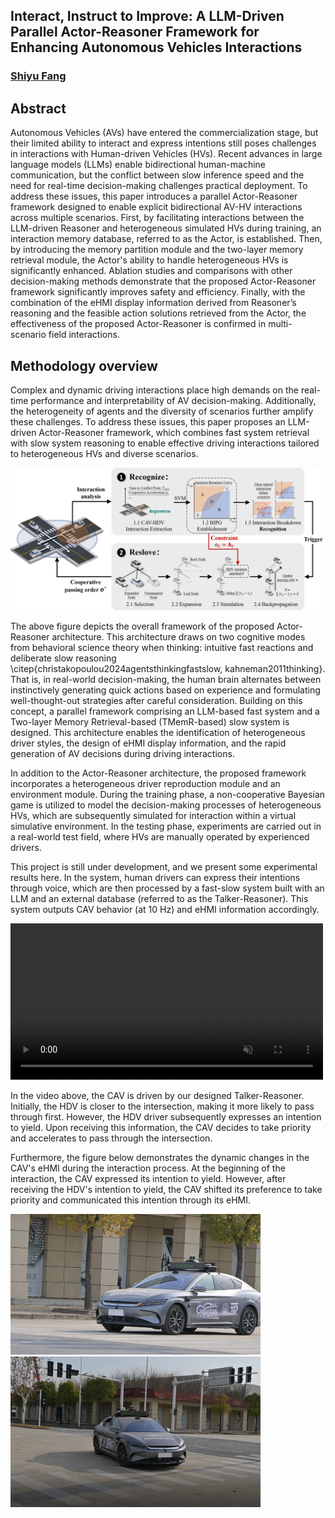 ## Interact, Instruct to Improve: A LLM-Driven Parallel Actor-Reasoner Framework for Enhancing Autonomous Vehicles Interactions

### [Shiyu Fang](https://fangshiyuu.github.io/)

## Abstract
Autonomous Vehicles (AVs) have entered the commercialization stage, but their limited ability to interact and express intentions still poses challenges in interactions with Human-driven Vehicles (HVs). Recent advances in large language models (LLMs) enable bidirectional human-machine communication, but the conflict between slow inference speed and the need for real-time decision-making challenges practical deployment.
To address these issues, this paper introduces a parallel Actor-Reasoner framework designed to enable explicit bidirectional AV-HV interactions across multiple scenarios. First, by facilitating interactions between the LLM-driven Reasoner and heterogeneous simulated HVs during training, an interaction memory database, referred to as the Actor, is established. Then, by introducing the memory partition module and the two-layer memory retrieval module, the Actor's ability to handle heterogeneous HVs is significantly enhanced. Ablation studies and comparisons with other decision-making methods demonstrate that the proposed Actor-Reasoner framework significantly improves safety and efficiency. Finally, with the combination of the eHMI display information derived from Reasoner’s reasoning and the feasible action solutions retrieved from the Actor, the effectiveness of the proposed Actor-Reasoner is confirmed in multi-scenario field interactions.

## Methodology overview
Complex and dynamic driving interactions place high demands on the real-time performance and interpretability of AV decision-making. Additionally, the heterogeneity of agents and the diversity of scenarios further amplify these challenges. To address these issues, this paper proposes an LLM-driven Actor-Reasoner framework, which combines fast system retrieval with slow system reasoning to enable effective driving interactions tailored to heterogeneous HVs and diverse scenarios.

<img src="./src/framework.png" alt="framework" width="1000"/>

The above figure depicts the overall framework of the proposed Actor-Reasoner architecture. This architecture draws on two cognitive modes from behavioral science theory when thinking: intuitive fast reactions and deliberate slow reasoning \citep{christakopoulou2024agentsthinkingfastslow, kahneman2011thinking}. That is, in real-world decision-making, the human brain alternates between instinctively generating quick actions based on experience and formulating well-thought-out strategies after careful consideration. Building on this concept, a parallel framework comprising an LLM-based fast system and a Two-layer Memory Retrieval-based (TMemR-based) slow system is designed. This architecture enables the identification of heterogeneous driver styles, the design of eHMI display information, and the rapid generation of AV decisions during driving interactions.

In addition to the Actor-Reasoner architecture, the proposed framework incorporates a heterogeneous driver reproduction module and an environment module. During the training phase, a non-cooperative Bayesian game is utilized to model the decision-making processes of heterogeneous HVs, which are subsequently simulated for interaction within a virtual simulative environment. In the testing phase, experiments are carried out in a real-world test field, where HVs are manually operated by experienced drivers.

This project is still under development, and we present some experimental results here. In the system, human drivers can express their intentions through voice, which are then processed by a fast-slow system built with an LLM and an external database (referred to as the Talker-Reasoner). This system outputs CAV behavior (at 10 Hz) and eHMI information accordingly.

<div style="text-align: center;">
  <video muted controls width="500" style="margin-right: 10px;">
    <source src="./src/case.mp4" type="video/mp4">
  </video>
</div>

In the video above, the CAV is driven by our designed Talker-Reasoner. Initially, the HDV is closer to the intersection, making it more likely to pass through first. However, the HDV driver subsequently expresses an intention to yield. Upon receiving this information, the CAV decides to take priority and accelerates to pass through the intersection.

Furthermore, the figure below demonstrates the dynamic changes in the CAV's eHMI during the interaction process. At the beginning of the interaction, the CAV expressed its intention to yield. However, after receiving the HDV's intention to yield, the CAV shifted its preference to take priority and communicated this intention through its eHMI.

<img src="./src/slower.png" alt="framework" width="400"/>

<img src="./src/faster.png" alt="framework" width="400"/>
